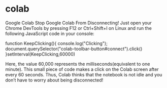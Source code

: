 # colab
Google Colab
Stop Google Colab From Disconnecting!
Just open your Chrome DevTools by pressing F12 or Ctrl+Shift+I on Linux and run the following JavaScript code in your console:

function KeepClicking(){
   console.log("Clicking");
   document.querySelector("colab-toolbar-button#connect").click()
}setInterval(KeepClicking,60000)

Here, the value 60,000 represents the milliseconds(equivalent to one minute). 
This small piece of code makes a click on the Colab screen after every 60 seconds. 
Thus, Colab thinks that the notebook is not idle and you don’t have to worry about being disconnected!
